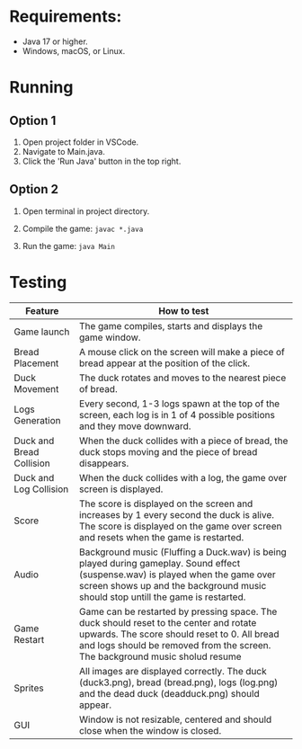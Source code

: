 # Requirements:
- Java 17 or higher.
- Windows, macOS, or Linux.

# Running
## Option 1
1. Open project folder in VSCode.
2. Navigate to Main.java.
3. Click the 'Run Java' button in the top right.

## Option 2
1. Open terminal in project directory.
2. Compile the game:
```javac *.java```

3. Run the game:
```java Main```

# Testing
| Feature | How to test |
| --- | --- |
| Game launch | The game compiles, starts and displays the game window. |
| Bread Placement | A mouse click on the screen will make a piece of bread appear at the position of the click. |
| Duck Movement | The duck rotates and moves to the nearest piece of bread. |
| Logs Generation | Every second, 1-3 logs spawn at the top of the screen, each log is in 1 of 4 possible positions and they move downward. |
| Duck and Bread Collision | When the duck collides with a piece of bread, the duck stops moving and the piece of bread disappears. |
| Duck and Log Collision | When the duck collides with a log, the game over screen is displayed. |
| Score | The score is displayed on the screen and increases by 1 every second the duck is alive. The score is displayed on the game over screen and resets when the game is restarted. |
| Audio | Background music (Fluffing a Duck.wav) is being played during gameplay. Sound effect (suspense.wav) is played when the game over screen shows up and the background music should stop untill the game is restarted. |
| Game Restart | Game can be restarted by pressing space. The duck should reset to the center and rotate upwards. The score should reset to 0. All bread and logs should be removed from the screen. The background music sholud resume |
| Sprites | All images are displayed correctly. The duck (duck3.png), bread (bread.png), logs (log.png) and the dead duck (deadduck.png) should appear. |
| GUI | Window is not resizable, centered and should close when the window is closed. |